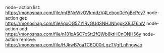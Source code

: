 node- action list: https://monosnap.com/file/mfBNcWvOVkmdzV4Leboo0eYgBcPcy7
node- action get: https://monosnap.com/file/iqxOG5ZYIRvGUdSNHJNhggkX8JZ6mV
node- action add: https://monosnap.com/file/n181xASC7xStt2fQWb8ktHCnONH56y
node- action remove: https://monosnap.com/file/HJkwB7oaTC6O00rLgzTVgfLnFngwJo
